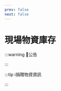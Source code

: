 ```yaml
---
prev: false
next: false
---
```


# 現場物資庫存

<GetGoogleSheet v-model:remark="remark" v-model:information="information" />

:::warning 📢公告
**<div v-html="remark" />**
:::

:::tip ℹ️捐贈物資資訊
**<div v-html="information" />**
:::

<script setup>
import GetGoogleSheet from '../components/GetGoogleSheet.vue'
import { ref } from 'vue'

const remark = ref('')
const information = ref('')
</script>
